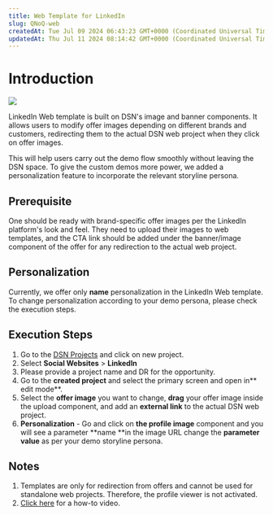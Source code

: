 ```yaml
---
title: Web Template for LinkedIn
slug: QNoQ-web
createdAt: Tue Jul 09 2024 06:43:23 GMT+0000 (Coordinated Universal Time)
updatedAt: Thu Jul 11 2024 08:14:42 GMT+0000 (Coordinated Universal Time)
---
```


# Introduction

![](../../assets/Hbozt_qg40SjVB7v5w5_l_screenshot-2024-07-10-at-123506-pm.png)

LinkedIn Web template is built on DSN's image and banner components. It allows users to modify offer images depending on different brands and customers, redirecting them to the actual DSN web project when they click on offer images.

This will help users carry out the demo flow smoothly without leaving the DSN space. To give the custom demos more power, we added a personalization feature to incorporate the relevant storyline persona.

## Prerequisite

One should be ready with brand-specific offer images per the LinkedIn platform's look and feel. They need to upload their images to web templates, and the CTA link should be added under the banner/image component of the offer for any redirection to the actual web project.

## Personalization

Currently, we offer only **name** personalization in the LinkedIn Web template. To change personalization according to your demo persona, please check the execution steps.

## Execution Steps

1. Go to the [DSN Projects](https://dsn.adobe.com/projects) and click on new project.
2. Select **Social Websites** > **LinkedIn**
3. Please provide a project name and DR for the opportunity.
4. Go to the **created project** and select the primary screen and open in** edit mode**.
5. Select the **offer image** you want to change, **drag** your offer image inside the upload component, and add an **external link** to the actual DSN web project.
6. **Personalization** - Go and click on **the profile image** component and you will see a parameter **name **in the image URL change the **parameter value** as per your demo storyline persona.

## Notes

1. Templates are only for redirection from offers and cannot be used for standalone web projects. Therefore, the profile viewer is not activated.&#x20;
2. [Click here](https://adobe.sharepoint.com/\:v:/s/Campaignpod/EQleiEQFIWtEjzMesuRc9pQBYXJR5fJKnQUYbTRQHZMfCw?e=TjUWiA) for a how-to video.



